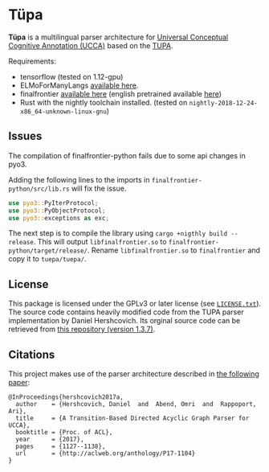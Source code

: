 Tüpa
====

**Tüpa** is a multilingual parser architecture for [Universal Conceptual Cognitive Annotation (UCCA)][1] based on the [TUPA](https://github.com/danielhers/tupa).

Requirements:

* tensorflow (tested on 1.12-gpu)
* ELMoForManyLangs [available here](https://github.com/HIT-SCIR/ELMoForManyLangs).
* finalfrontier [available here](https://github.com/danieldk/finalfrontier-python) (english pretrained available [here](https://drive.google.com/file/d/1S2pllHdR81o4DrhKa_uA2YMXwO3I6Y5D/view?usp=sharing))
* Rust with the nightly toolchain installed. (tested on `nightly-2018-12-24-x86_64-unknown-linux-gnu`)

Issues
------
The compilation of finalfrontier-python fails due to some api changes in pyo3. 

Adding the following lines to the imports in `finalfrontier-python/src/lib.rs` will fix the issue.

```rust
use pyo3::PyIterProtocol;
use pyo3::PyObjectProtocol;
use pyo3::exceptions as exc;
```

The next step is to compile the library using `cargo +nigthly build --release`. 
This will output `libfinalfrontier.so` to 
`finalfrontier-python/target/release/`. Rename `libfinalfrontier.so` to `finalfrontier` and copy it to `tuepa/tuepa/`.

License
-------
This package is licensed under the GPLv3 or later license (see [`LICENSE.txt`](LICENSE.txt)).
The source code contains heavily modified code from the TUPA parser implementation by Daniel Hershcovich.
Its orginal source code can be retrieved from [this repository (version 1.3.7)](https://github.com/danielhers/tupa/releases/tag/v1.3.7).

Citations
---------

This project makes use of the parser architecture described in [the following paper](http://aclweb.org/anthology/P17-1104):

    @InProceedings{hershcovich2017a,
      author    = {Hershcovich, Daniel  and  Abend, Omri  and  Rappoport, Ari},
      title     = {A Transition-Based Directed Acyclic Graph Parser for UCCA},
      booktitle = {Proc. of ACL},
      year      = {2017},
      pages     = {1127--1138},
      url       = {http://aclweb.org/anthology/P17-1104}
    }

[1]: http://github.com/huji-nlp/ucca
